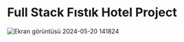 #                                                                                                            Full Stack Fıstık Hotel Project


![Ekran görüntüsü 2024-05-20 141824](https://github.com/meyener/Full-Stack-Hotel-Reservation-Project-ReactJs-SpringBoot/assets/114063503/8a89c5de-f453-4dac-9c6d-ae58a25c379c)

